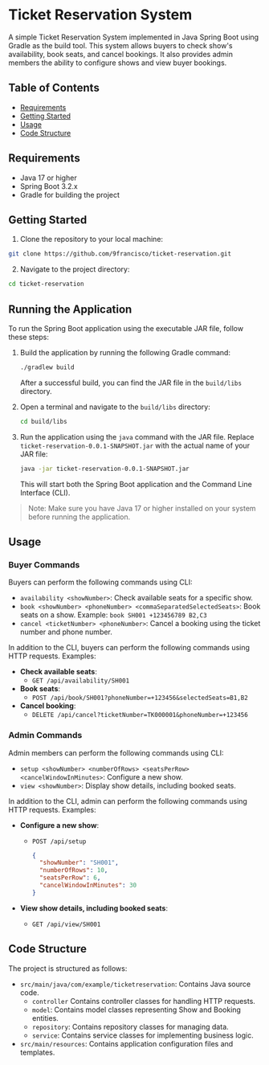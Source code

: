 # Ticket Reservation System

A simple Ticket Reservation System implemented in Java Spring Boot using Gradle as the build tool. This system allows buyers to check show's availability, book seats, and cancel bookings. It also provides admin members the ability to configure shows and view buyer bookings.

## Table of Contents

- [Requirements](#requirements)
- [Getting Started](#getting-started)
- [Usage](#usage)
- [Code Structure](#code-structure)

## Requirements

- Java 17 or higher
- Spring Boot 3.2.x
- Gradle for building the project

## Getting Started

1. Clone the repository to your local machine:

```bash
git clone https://github.com/9francisco/ticket-reservation.git
```

2. Navigate to the project directory:

```bash
cd ticket-reservation
```

## Running the Application

To run the Spring Boot application using the executable JAR file, follow these steps:

1. Build the application by running the following Gradle command:

   ```bash
   ./gradlew build
   ```

   After a successful build, you can find the JAR file in the `build/libs` directory.

2. Open a terminal and navigate to the `build/libs` directory:

   ```bash
   cd build/libs
   ```

3. Run the application using the `java` command with the JAR file. Replace `ticket-reservation-0.0.1-SNAPSHOT.jar` with the actual name of your JAR file:

   ```bash
   java -jar ticket-reservation-0.0.1-SNAPSHOT.jar
   ```

   This will start both the Spring Boot application and the Command Line Interface (CLI).

> Note: Make sure you have Java 17 or higher installed on your system before running the application.

## Usage

### Buyer Commands

Buyers can perform the following commands using CLI:

- `availability <showNumber>`: Check available seats for a specific show.
- `book <showNumber> <phoneNumber> <commaSeparatedSelectedSeats>`: Book seats on a show. Example: `book SH001 +123456789 B2,C3`
- `cancel <ticketNumber> <phoneNumber>`: Cancel a booking using the ticket number and phone number.

In addition to the CLI, buyers can perform the following commands using HTTP requests. Examples:
- **Check available seats**:
  - `GET /api/availability/SH001`
- **Book seats**:
  - `POST /api/book/SH001?phoneNumber=+123456&selectedSeats=B1,B2`
- **Cancel booking**:
  - `DELETE /api/cancel?ticketNumber=TK000001&phoneNumber=+123456`
    
### Admin Commands

Admin members can perform the following commands using CLI:

- `setup <showNumber> <numberOfRows> <seatsPerRow> <cancelWindowInMinutes>`: Configure a new show.
- `view <showNumber>`: Display show details, including booked seats.

In addition to the CLI, admin can perform the following commands using HTTP requests. Examples:
- **Configure a new show**:
  - `POST /api/setup`

    ```json
    {
      "showNumber": "SH001",
      "numberOfRows": 10,
      "seatsPerRow": 6,
      "cancelWindowInMinutes": 30
    }
    ```

- **View show details, including booked seats**:
  - `GET /api/view/SH001`

## Code Structure

The project is structured as follows:

- `src/main/java/com/example/ticketreservation`: Contains Java source code.
  - `controller` Contains controller classes for handling HTTP requests.
  - `model`: Contains model classes representing Show and Booking entities.
  - `repository`: Contains repository classes for managing data.
  - `service`: Contains service classes for implementing business logic.
- `src/main/resources`: Contains application configuration files and templates.